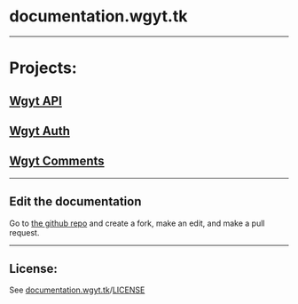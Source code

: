 # documentation.wgyt.tk
_________________
# Projects:
## [Wgyt API](/apiwgyttk)
## [Wgyt Auth](/authwgyttk)
## [Wgyt Comments](/commentswgyttk)
_________________
## Edit the documentation
Go to [the github repo](https://github.com/wgytwebsites/documentation.wgyt.tk) and create a fork, make an edit, and make a pull request.
_________________
## License:
See [documentation.wgyt.tk](https://documentation.wgyt.tk)/[LICENSE](https://documentation.wgyt.tk/LICENSE)
